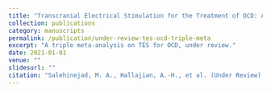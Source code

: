 ```yaml
---
title: "Transcranial Electrical Stimulation for the Treatment of OCD: A Triple Meta-analysis"
collection: publications
category: manuscripts
permalink: /publication/under-review-tes-ocd-triple-meta
excerpt: "A triple meta-analysis on TES for OCD, under review."
date: 2021-01-01
venue: ""
slidesurl: ""
citation: "Salehinejad, M. A., Hallajian, A.-H., et al. (Under Review)."
---
```

